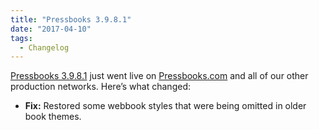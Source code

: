 ```yaml
---
title: "Pressbooks 3.9.8.1"
date: "2017-04-10"
tags: 
  - Changelog
---
```


[Pressbooks 3.9.8.1](https://github.com/pressbooks/pressbooks/releases/tag/3.9.8.1) just went live on [Pressbooks.com](https://pressbooks.com) and all of our other production networks. Here’s what changed:

- **Fix:** Restored some webbook styles that were being omitted in older book themes.
